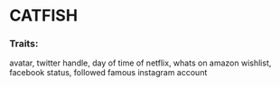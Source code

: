 # CATFISH

### Traits: 
avatar, twitter handle, day of time of netflix, whats on amazon wishlist, facebook status, followed famous instagram account